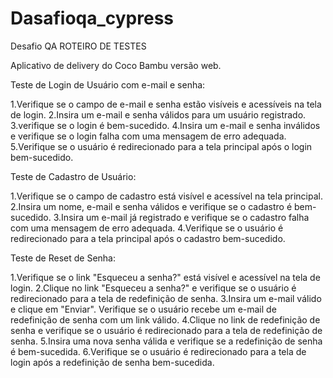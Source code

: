 # Dasafioqa_cypress
Desafio QA
ROTEIRO DE TESTES

Aplicativo de delivery do Coco Bambu versão web.

Teste de Login de Usuário com e-mail e senha:

1.Verifique se o campo de e-mail e senha estão visíveis e acessíveis na tela de login.
2.Insira um e-mail e senha válidos para um usuário registrado.
3.verifique se o login é bem-sucedido.
4.Insira um e-mail e senha inválidos e verifique se o login falha com uma mensagem de erro adequada.
5.Verifique se o usuário é redirecionado para a tela principal após o login bem-sucedido.

Teste de Cadastro de Usuário:

1.Verifique se o campo de cadastro está visível e acessível na tela principal.
2.Insira um nome, e-mail e senha válidos e verifique se o cadastro é bem-sucedido.
3.Insira um e-mail já registrado e verifique se o cadastro falha com uma mensagem de erro adequada.
4.Verifique se o usuário é redirecionado para a tela principal após o cadastro bem-sucedido.

Teste de Reset de Senha:

1.Verifique se o link "Esqueceu a senha?" está visível e acessível na tela de login.
2.Clique no link "Esqueceu a senha?" e verifique se o usuário é redirecionado para a tela de redefinição de senha.
3.Insira um e-mail válido e clique em "Enviar". Verifique se o usuário recebe um e-mail de redefinição de senha com um link válido.
4.Clique no link de redefinição de senha e verifique se o usuário é redirecionado para a tela de redefinição de senha.
5.Insira uma nova senha válida e verifique se a redefinição de senha é bem-sucedida.
6.Verifique se o usuário é redirecionado para a tela de login após a redefinição de senha bem-sucedida.

